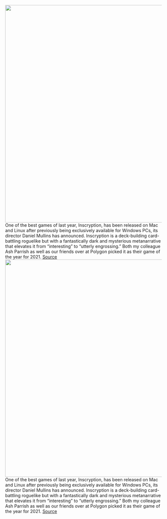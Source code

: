 <img src='https://cdn.vox-cdn.com/thumbor/Q7xX3I81BeDSNV3l4ygjf9fDtCk=/0x0:1919x1079/1200x800/filters:focal(807x387:1113x693)/cdn.vox-cdn.com/uploads/chorus_image/image/71007500/ss_738220c84b63522c4ca8c77fbff1ddb252ea0fe9.1920x1080.0.jpg' width='700px' /><br/>
One of the best games of last year, Inscryption, has been released on Mac and Linux after previously being exclusively available for Windows PCs, its director Daniel Mullins has announced. Inscryption is a deck-building card-battling roguelike but with a fantastically dark and mysterious metanarrative that elevates it from “interesting” to “utterly engrossing.” Both my colleague Ash Parrish as well as our friends over at Polygon picked it as their game of the year for 2021.
<a href='https://www.theverge.com/2022/6/23/23179901/inscryption-macos-linux-release-deck-builder-card-battler-roguelike'> Source <a/><img src='https://cdn.vox-cdn.com/thumbor/Q7xX3I81BeDSNV3l4ygjf9fDtCk=/0x0:1919x1079/1200x800/filters:focal(807x387:1113x693)/cdn.vox-cdn.com/uploads/chorus_image/image/71007500/ss_738220c84b63522c4ca8c77fbff1ddb252ea0fe9.1920x1080.0.jpg' width='700px' /><br/>
One of the best games of last year, Inscryption, has been released on Mac and Linux after previously being exclusively available for Windows PCs, its director Daniel Mullins has announced. Inscryption is a deck-building card-battling roguelike but with a fantastically dark and mysterious metanarrative that elevates it from “interesting” to “utterly engrossing.” Both my colleague Ash Parrish as well as our friends over at Polygon picked it as their game of the year for 2021.
<a href='https://www.theverge.com/2022/6/23/23179901/inscryption-macos-linux-release-deck-builder-card-battler-roguelike'> Source <a/>